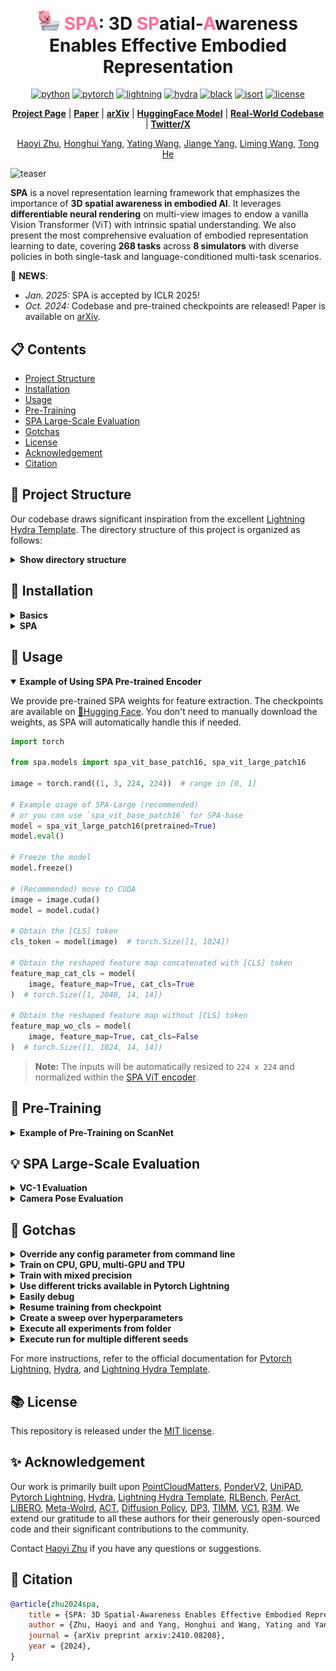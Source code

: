 <div align="center">

# <img src="assets/loopy_spa.png" alt="Logo" width="35"/> <span style="color: #FF7096;">SPA</span>: 3D <span style="color: #FF7096;">SP</span>atial-<span style="color: #FF7096;">A</span>wareness Enables Effective Embodied Representation


[![python](https://img.shields.io/badge/-Python_3.9_%7C_3.10_%7C_3.11-blue?logo=python&logoColor=white)](https://github.com/pre-commit/pre-commit)
[![pytorch](https://img.shields.io/badge/PyTorch_2.0+-ee4c2c?logo=pytorch&logoColor=white)](https://pytorch.org/get-started/locally/)
[![lightning](https://img.shields.io/badge/-Lightning_2.0+-792ee5?logo=pytorchlightning&logoColor=white)](https://pytorchlightning.ai/)
[![hydra](https://img.shields.io/badge/Config-Hydra_1.3-89b8cd)](https://hydra.cc/)
[![black](https://img.shields.io/badge/Code%20Style-Black-black.svg?labelColor=gray)](https://black.readthedocs.io/en/stable/)
[![isort](https://img.shields.io/badge/%20imports-isort-%231674b1?style=flat&labelColor=ef8336)](https://pycqa.github.io/isort/)
[![license](https://img.shields.io/badge/License-MIT-green.svg?labelColor=gray)](https://github.com/ashleve/lightning-hydra-template#license)

[**Project Page**](https://haoyizhu.github.io/spa/) | [**Paper**](https://haoyizhu.github.io/spa/static/images/paper.pdf) | [**arXiv**](https://arxiv.org/abs/2410.08208) | [**HuggingFace Model**](https://huggingface.co/HaoyiZhu/SPA) | [**Real-World Codebase**](https://github.com/HaoyiZhu/RealRobot) | [**Twitter/X**](https://x.com/HaoyiZhu/status/1844675411760013471)

[Haoyi Zhu](https://www.haoyizhu.site/), [Honghui Yang](https://hhyangcs.github.io/), [Yating Wang](https://scholar.google.com/citations?hl=zh-CN&user=5SuBWh0AAAAJ),  [Jiange Yang](https://yangjiangeyjg.github.io/), [Liming Wang](https://wanglimin.github.io/), [Tong He](http://tonghe90.github.io/)
</div>

![teaser](assets/teaser.gif)

**SPA** is a novel representation learning framework that emphasizes the importance of **3D spatial awareness in embodied AI**. It leverages **differentiable neural rendering** on multi-view images to endow a vanilla Vision Transformer (ViT) with intrinsic spatial understanding. We also present the most comprehensive evaluation of embodied representation learning to date, covering **268 tasks** across **8 simulators** with diverse policies in both single-task and language-conditioned multi-task scenarios.

:partying_face: **NEWS**: 

- *Jan. 2025:* SPA is accepted by ICLR 2025!
- *Oct. 2024:* Codebase and pre-trained checkpoints are released! Paper is available on [arXiv](https://arxiv.org/abs/2410.08208).

## :clipboard: Contents

- [Project Structure](#telescope-project-structure)
- [Installation](#installation)
- [Usage](#star2-usage)
- [Pre-Training](#rocket-pre-training)
- [SPA Large-Scale Evaluation](#bulb-spa-large-scale-evaluation)
- [Gotchas](#tada-gotchas)
- [License](#books-license)
- [Acknowledgement](#sparkles-acknowledgement)
- [Citation](#pencil-citation)

## :telescope: Project Structure

Our codebase draws significant inspiration from the excellent [Lightning Hydra Template](https://github.com/ashleve/lightning-hydra-template). The directory structure of this project is organized as follows:

<details>
<summary><b>Show directory structure</b></summary>

```
├── .github                   <- Github Actions workflows
│
├── configs                   <- Hydra configs
│   ├── callbacks                         <- Callbacks configs
│   ├── data                              <- Data configs
│   ├── debug                             <- Debugging configs
│   ├── experiment                        <- Experiment configs
│   ├── extras                            <- Extra utilities configs
│   ├── hydra                             <- Hydra configs
│   ├── local                             <- Local configs
│   ├── logger                            <- Logger configs
│   ├── model                             <- Model configs
│   ├── paths                             <- Project paths configs
│   ├── trainer                           <- Trainer configs
|   |
│   └── train.yaml            <- Main config for training
│
├── data                   <- Project data
│
├── logs                   <- Logs generated by hydra and lightning loggers
│
├── scripts                <- Shell or Python scripts
|
├── spa                    <- Source code of SPA
│   ├── data                     <- Data scripts
│   ├── models                   <- Model scripts
│   ├── utils                    <- Utility scripts
│   │
│   └── train.py                 <- Run SPA pre-training
│
├── .gitignore                <- List of files ignored by git
├── .project-root             <- File for inferring the position of project root directory
├── requirements.txt          <- File for installing python dependencies
├── setup.py                  <- File for installing project as a package
└── README.md
```

</details>

## :hammer: Installation
<details>
<summary><b>Basics</b></summary>

```console
# clone project
git clone https://github.com/HaoyiZhu/SPA.git
cd SPA

# crerate conda environment
conda create -n spa python=3.11 -y
conda activate spa

# install PyTorch, please refer to https://pytorch.org/ for other CUDA versions
# e.g. cuda 11.8:
pip3 install torch torchvision torchaudio --index-url https://download.pytorch.org/whl/cu118
# install basic packages
pip3 install -r requirements.txt
```
</details>

<details>
<summary><b>SPA</b></summary>

```console
# (optional) if you want to use SPA's volume decoder
cd libs/spa-ops
pip install -e .
cd ../..

# install SPA, so that you can import from anywhere
pip install -e .
```
</details>

## :star2: Usage

<details open>
  <summary><b>Example of Using SPA Pre-trained Encoder </b></summary>

We provide pre-trained SPA weights for feature extraction. The checkpoints are available on [🤗Hugging Face](https://huggingface.co/HaoyiZhu/SPA). You don't need to manually download the weights, as SPA will automatically handle this if needed.

```python
import torch

from spa.models import spa_vit_base_patch16, spa_vit_large_patch16

image = torch.rand((1, 3, 224, 224))  # range in [0, 1]

# Example usage of SPA-Large (recommended)
# or you can use `spa_vit_base_patch16` for SPA-base
model = spa_vit_large_patch16(pretrained=True)
model.eval()

# Freeze the model
model.freeze()

# (Recommended) move to CUDA
image = image.cuda()
model = model.cuda()

# Obtain the [CLS] token
cls_token = model(image)  # torch.Size([1, 1024])

# Obtain the reshaped feature map concatenated with [CLS] token
feature_map_cat_cls = model(
    image, feature_map=True, cat_cls=True
)  # torch.Size([1, 2048, 14, 14])

# Obtain the reshaped feature map without [CLS] token
feature_map_wo_cls = model(
    image, feature_map=True, cat_cls=False
)  # torch.Size([1, 1024, 14, 14])
```

> **Note:** The inputs will be automatically resized to `224 x 224` and normalized within the [SPA ViT encoder](spa/models/components/img_backbones/vit.py#L69).

</details>



## :rocket: Pre-Training

<details>
  <summary><b>Example of Pre-Training on ScanNet </b></summary>

We give an example on pre-training SPA on the [ScanNet](http://www.scan-net.org/) v2 dataset.

1) Prepare the dataset
    - Download the [ScanNet](http://www.scan-net.org/) v2 dataset.
    - Pre-process and extract RGB-D images following [PonderV2](https://github.com/OpenGVLab/PonderV2/blob/main/docs/data_preparation.md#scannet-v2). The preprocessed data should be put under `data/scannet/`.
    - Pre-generate metadata for fast data loading. The following command will generate metadata under `data/scannet/metadata`.
        ```console
        python scripts/generate_scannet_metadata.py
        ```

2) Run the following command for pre-training. Remember to modify hyper-parameters such as number of nodes and GPU devices according to your machines.
    ```console
    python spa/train.py experiment=spa_pretrain_vitl trainer.num_nodes=5 trainer.devices=8
    ```

</details>

## :bulb: SPA Large-Scale Evaluation

<details>
<summary><b>VC-1 Evaluation</b></summary>

We evaluate on the VC-1's MetaWorld, Adroit, DMControl, and TriFinger benchmarks. Additionally, we have a [forked version of the repository](https://github.com/xiaoxiao0406/eai-vc.git) that includes code and configuration for evaluating SPA.

1) Clone the [forked VC-1 repo](https://github.com/xiaoxiao0406/eai-vc.git), or you can use the [submodule](evaluation/eai-vc) by `git submodule update --init --recursive` and `cd evaluation/eai-vc`.
Then please follow the instructions in the [CortexBench README](https://github.com/facebookresearch/eai-vc/blob/main/cortexbench/README.md) to set up the MuJoCo and TriFinger environments, as well as download the required datasets.
   
2) Create a configuration for spa `<spa_model>.yaml`(e.g., using SPA-Large as in [spa_vit_large.yaml](https://github.com/xiaoxiao0406/eai-vc/blob/main/vc_models/src/vc_models/conf/model/spa_vit_large.yaml)) in [<vc-1_path>/vc_models/src/vc_models/conf/model](https://github.com/xiaoxiao0406/eai-vc/tree/main/vc_models/src/vc_models/conf/model).

3) To run the VC-1 evaluation for spa, specify the model config as a parameter (embedding=<spa_model>) for each of the benchmarks in [cortexbench](https://github.com/xiaoxiao0406/eai-vc/tree/main/cortexbench).
</details> 

<details>
<summary><b>Camera Pose Evaluation</b></summary>
To reproduce the camera pose evaluation, we have open-sourced the code in [evaluation/probe3d](evaluation/probe3d). Please first run `git submodule update --init --recursive` and `cd evaluation/probe3d`. Then follow the instructions in [probe3d](https://github.com/HaoyiZhu/probe3d/blob/main/data_processing/README.md) to prepare the **NAVI** dataset. Finally, run the following command to evaluate SPA:

```console
python evaluate_navi_camera_pose.py
```
</details> 

## :tada: Gotchas

<details>
<summary><b> Override any config parameter from command line </b></summary>

This codebase is based on [Hydra](https://github.com/facebookresearch/hydra), which allows for convenient configuration overriding:
```console
python src/train.py trainer.max_epochs=20 seed=300
```
> **Note**: You can also add new parameters with `+` sign.
```console
python src/train.py +some_new_param=some_new_value
```

</details>

<details>
<summary><b>Train on CPU, GPU, multi-GPU and TPU</b></summary>

```console
# train on CPU
python src/train.py trainer=cpu

# train on 1 GPU
python src/train.py trainer=gpu

# train on TPU
python src/train.py +trainer.tpu_cores=8

# train with DDP (Distributed Data Parallel) (4 GPUs)
python src/train.py trainer=ddp trainer.devices=4

# train with DDP (Distributed Data Parallel) (8 GPUs, 2 nodes)
python src/train.py trainer=ddp trainer.devices=4 trainer.num_nodes=2

# simulate DDP on CPU processes
python src/train.py trainer=ddp_sim trainer.devices=2

# accelerate training on mac
python src/train.py trainer=mps
```

</details>

<details>
<summary><b>Train with mixed precision</b></summary>

```console
# train with pytorch native automatic mixed precision (AMP)
python src/train.py trainer=gpu +trainer.precision=16
```

</details>

<details>
<summary><b>Use different tricks available in Pytorch Lightning</b></summary>

```yaml
# gradient clipping may be enabled to avoid exploding gradients
python src/train.py trainer.gradient_clip_val=0.5

# run validation loop 4 times during a training epoch
python src/train.py +trainer.val_check_interval=0.25

# accumulate gradients
python src/train.py trainer.accumulate_grad_batches=10

# terminate training after 12 hours
python src/train.py +trainer.max_time="00:12:00:00"
```

> **Note**: PyTorch Lightning provides about [40+ useful trainer flags](https://pytorch-lightning.readthedocs.io/en/latest/common/trainer.html#trainer-flags).

</details>

<details>
<summary><b>Easily debug</b></summary>

```console
# runs 1 epoch in default debugging mode
# changes logging directory to `logs/debugs/...`
# sets level of all command line loggers to 'DEBUG'
# enforces debug-friendly configuration
python src/train.py debug=default

# run 1 train, val and test loop, using only 1 batch
python src/train.py debug=fdr

# print execution time profiling
python src/train.py debug=profiler

# try overfitting to 1 batch
python src/train.py debug=overfit

# raise exception if there are any numerical anomalies in tensors, like NaN or +/-inf
python src/train.py +trainer.detect_anomaly=true

# use only 20% of the data
python src/train.py +trainer.limit_train_batches=0.2 \
+trainer.limit_val_batches=0.2 +trainer.limit_test_batches=0.2
```

> **Note**: Visit [configs/debug/](configs/debug/) for different debugging configs.

</details>

<details>
<summary><b>Resume training from checkpoint</b></summary>

```yaml
python src/train.py ckpt_path="/path/to/ckpt/name.ckpt"
```

> **Note**: Checkpoint can be either path or URL.

> **Note**: Currently loading ckpt doesn't resume logger experiment, but it will be supported in future Lightning release.

</details>

<details>
<summary><b>Create a sweep over hyperparameters</b></summary>

```console
# this will run 9 experiments one after the other,
# each with different combination of seed and learning rate
python src/train.py -m seed=100,200,300 model.optimizer.lr=0.0001,0.00005,0.00001
```

> **Note**: Hydra composes configs lazily at job launch time. If you change code or configs after launching a job/sweep, the final composed configs might be impacted.

</details>

<details>
<summary><b>Execute all experiments from folder</b></summary>

```console
python src/train.py -m 'exp_maniskill2_act_policy/maniskill2_task@maniskill2_task=glob(*)'
```

> **Note**: Hydra provides special syntax for controlling behavior of multiruns. Learn more [here](https://hydra.cc/docs/next/tutorials/basic/running_your_app/multi-run). The command above executes all task experiments from [configs/exp_maniskill2_act_policy/maniskill2_task](configs/experiment/).

</details>

<details>
<summary><b>Execute run for multiple different seeds</b></summary>

```console
python src/train.py -m seed=100,200,300 trainer.deterministic=True
```

> **Note**: `trainer.deterministic=True` makes pytorch more deterministic but impacts the performance.

</details>

For more instructions, refer to the official documentation for [Pytorch Lightning](https://github.com/Lightning-AI/pytorch-lightning), [Hydra](https://github.com/facebookresearch/hydra), and [Lightning Hydra Template](https://github.com/ashleve/lightning-hydra-template).

## :books: License

This repository is released under the [MIT license](LICENSE).

## :sparkles: Acknowledgement

Our work is primarily built upon [PointCloudMatters](https://github.com/HaoyiZhu/PointCloudMatters), [PonderV2](https://github.com/OpenGVLab/PonderV2), [UniPAD](https://github.com/Nightmare-n/UniPAD), [Pytorch Lightning](https://github.com/Lightning-AI/pytorch-lightning), [Hydra](https://github.com/facebookresearch/hydra), [Lightning Hydra Template](https://github.com/ashleve/lightning-hydra-template), [RLBench](https://github.com/stepjam/RLBench), [PerAct](https://github.com/peract/peract), [LIBERO](https://github.com/Lifelong-Robot-Learning/LIBERO), [Meta-Wolrd](https://github.com/Farama-Foundation/Metaworld), [ACT](https://github.com/tonyzhaozh/act), [Diffusion Policy](https://github.com/real-stanford/diffusion_policy), [DP3](https://github.com/YanjieZe/3D-Diffusion-Policy), [TIMM](https://github.com/huggingface/pytorch-image-models), [VC1](https://github.com/facebookresearch/eai-vc), [R3M](https://github.com/facebookresearch/r3m). We extend our gratitude to all these authors for their generously open-sourced code and their significant contributions to the community.

Contact [Haoyi Zhu](https://www.haoyizhu.site/) if you have any questions or suggestions.

## :pencil: Citation

```bib
@article{zhu2024spa,
    title = {SPA: 3D Spatial-Awareness Enables Effective Embodied Representation},
    author = {Zhu, Haoyi and and Yang, Honghui and Wang, Yating and Yang, Jiange and Wang, Limin and He, Tong},
    journal = {arXiv preprint arxiv:2410.08208},
    year = {2024},
}
```
